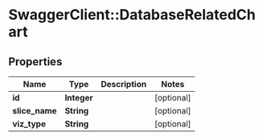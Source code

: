 # SwaggerClient::DatabaseRelatedChart

## Properties
Name | Type | Description | Notes
------------ | ------------- | ------------- | -------------
**id** | **Integer** |  | [optional] 
**slice_name** | **String** |  | [optional] 
**viz_type** | **String** |  | [optional] 

